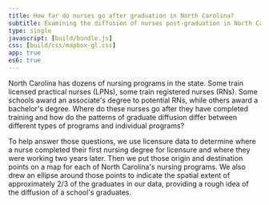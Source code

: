 ```yaml
---
title: How far do nurses go after graduation in North Carolina?
subtitle: Examining the diffusion of nurses post-graduation in North Carolina.
type: single
javascript: [build/bundle.js]
css: [build/css/mapbox-gl.css]
app: true
es6: true
---
```

North Carolina has dozens of nursing programs in the state. Some train licensed practical nurses (LPNs), some train registered nurses (RNs). Some schools award an associate's degree to potential RNs, while others award a bachelor's degree. Where do these nurses go after they have completed training and how do the patterns of graduate diffusion differ between different types of programs and individual programs?

To help answer those questions, we use licensure data to determine where a nurse completed their first nursing degree for licensure and where they were working two years later. Then we put those origin and destination points on a map for each of North Carolina's nursing programs. We also drew an ellipse around those points to indicate the spatial extent of approximately 2/3 of the graduates in our data, providing a rough idea of the diffusion of a school's graduates.